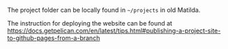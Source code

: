 The project folder can be locally found in `~/projects` in old Matilda.

The instruction for deploying the website can be found at https://docs.getpelican.com/en/latest/tips.html#publishing-a-project-site-to-github-pages-from-a-branch 

